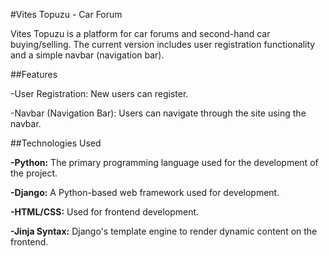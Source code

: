 #Vites Topuzu - Car Forum

Vites Topuzu is a platform for car forums and second-hand car buying/selling. The current version includes user registration functionality and a simple navbar (navigation bar).



##Features


-User Registration: New users can register.

-Navbar (Navigation Bar): Users can navigate through the site using the navbar.




##Technologies Used  


**-Python:** The primary programming language used for the development of the project.

**-Django:** A Python-based web framework used for development.

**-HTML/CSS:** Used for frontend development.

**-Jinja Syntax:** Django's template engine to render dynamic content on the frontend.
